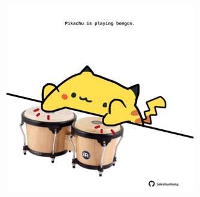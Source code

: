<!-- built at 13/11/2022, 02:38:12 UTC -->
<p align="center">
  <img width="500" height="500" src="./ReadmeImage.svg">
</p>
